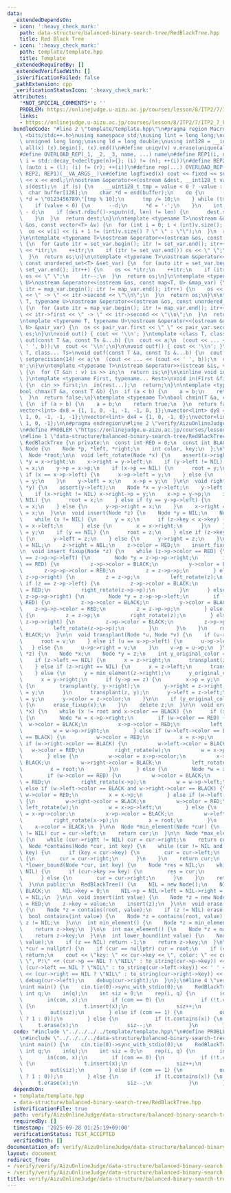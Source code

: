 ```yaml
---
data:
  _extendedDependsOn:
  - icon: ':heavy_check_mark:'
    path: data-structure/balanced-binary-search-tree/RedBlackTree.hpp
    title: Red Black Tree
  - icon: ':heavy_check_mark:'
    path: template/template.hpp
    title: Template
  _extendedRequiredBy: []
  _extendedVerifiedWith: []
  _isVerificationFailed: false
  _pathExtension: cpp
  _verificationStatusIcon: ':heavy_check_mark:'
  attributes:
    '*NOT_SPECIAL_COMMENTS*': ''
    PROBLEM: https://onlinejudge.u-aizu.ac.jp/courses/lesson/8/ITP2/7/ITP2_7_B
    links:
    - https://onlinejudge.u-aizu.ac.jp/courses/lesson/8/ITP2/7/ITP2_7_B
  bundledCode: "#line 2 \"template/template.hpp\"\n#pragma region Macros\n#include\
    \ <bits/stdc++.h>\nusing namespace std;\nusing lint = long long;\nusing ull =\
    \ unsigned long long;\nusing ld = long double;\nusing int128 = __int128_t;\n#define\
    \ all(x) (x).begin(), (x).end()\n#define uniqv(v) v.erase(unique(all(v)), v.end())\n\
    #define OVERLOAD_REP(_1, _2, _3, name, ...) name\n#define REP1(i, n) for (auto\
    \ i = std::decay_t<decltype(n)>{}; (i) != (n); ++(i))\n#define REP2(i, l, r) for\
    \ (auto i = (l); (i) != (r); ++(i))\n#define rep(...) OVERLOAD_REP(__VA_ARGS__,\
    \ REP2, REP1)(__VA_ARGS__)\n#define logfixed(x) cout << fixed << setprecision(10)\
    \ << x << endl;\n\nostream &operator<<(ostream &dest, __int128_t value) {\n  ostream::sentry\
    \ s(dest);\n  if (s) {\n    __uint128_t tmp = value < 0 ? -value : value;\n  \
    \  char buffer[128];\n    char *d = end(buffer);\n    do {\n      --d;\n     \
    \ *d = \"0123456789\"[tmp % 10];\n      tmp /= 10;\n    } while (tmp != 0);\n\
    \    if (value < 0) {\n      --d;\n      *d = '-';\n    }\n    int len = end(buffer)\
    \ - d;\n    if (dest.rdbuf()->sputn(d, len) != len) {\n      dest.setstate(ios_base::badbit);\n\
    \    }\n  }\n  return dest;\n}\n\ntemplate <typename T>\nostream &operator<<(ostream\
    \ &os, const vector<T> &v) {\n  for (int i = 0; i < (int)v.size(); i++) {\n  \
    \  os << v[i] << (i + 1 != (int)v.size() ? \" \" : \"\");\n  }\n  return os;\n\
    }\n\ntemplate <typename T>\nostream &operator<<(ostream &os, const set<T> &set_var)\
    \ {\n  for (auto itr = set_var.begin(); itr != set_var.end(); itr++) {\n    os\
    \ << *itr;\n    ++itr;\n    if (itr != set_var.end()) os << \" \";\n    itr--;\n\
    \  }\n  return os;\n}\n\ntemplate <typename T>\nostream &operator<<(ostream &os,\
    \ const unordered_set<T> &set_var) {\n  for (auto itr = set_var.begin(); itr !=\
    \ set_var.end(); itr++) {\n    os << *itr;\n    ++itr;\n    if (itr != set_var.end())\
    \ os << \" \";\n    itr--;\n  }\n  return os;\n}\n\ntemplate <typename T, typename\
    \ U>\nostream &operator<<(ostream &os, const map<T, U> &map_var) {\n  for (auto\
    \ itr = map_var.begin(); itr != map_var.end(); itr++) {\n    os << itr->first\
    \ << \" -> \" << itr->second << \"\\n\";\n  }\n  return os;\n}\n\ntemplate <typename\
    \ T, typename U>\nostream &operator<<(ostream &os, const unordered_map<T, U> &map_var)\
    \ {\n  for (auto itr = map_var.begin(); itr != map_var.end(); itr++) {\n    os\
    \ << itr->first << \" -> \" << itr->second << \"\\n\";\n  }\n  return os;\n}\n\
    \ntemplate <typename T, typename U>\nostream &operator<<(ostream &os, const pair<T,\
    \ U> &pair_var) {\n  os << pair_var.first << \" \" << pair_var.second;\n  return\
    \ os;\n}\n\nvoid out() { cout << '\\n'; }\ntemplate <class T, class... Ts>\nvoid\
    \ out(const T &a, const Ts &...b) {\n  cout << a;\n  (cout << ... << (cout <<\
    \ ' ', b));\n  cout << '\\n';\n}\n\nvoid outf() { cout << '\\n'; }\ntemplate <class\
    \ T, class... Ts>\nvoid outf(const T &a, const Ts &...b) {\n  cout << fixed <<\
    \ setprecision(14) << a;\n  (cout << ... << (cout << ' ', b));\n  cout << '\\\
    n';\n}\n\ntemplate <typename T>\nistream &operator>>(istream &is, vector<T> &v)\
    \ {\n  for (T &in : v) is >> in;\n  return is;\n}\n\ninline void in(void) { return;\
    \ }\ntemplate <typename First, typename... Rest>\nvoid in(First &first, Rest &...rest)\
    \ {\n  cin >> first;\n  in(rest...);\n  return;\n}\n\ntemplate <typename T>\n\
    bool chmax(T &a, const T &b) {\n  if (a < b) {\n    a = b;\n    return true;\n\
    \  }\n  return false;\n}\ntemplate <typename T>\nbool chmin(T &a, const T &b)\
    \ {\n  if (a > b) {\n    a = b;\n    return true;\n  }\n  return false;\n}\n\n\
    vector<lint> dx8 = {1, 1, 0, -1, -1, -1, 0, 1};\nvector<lint> dy8 = {0, 1, 1,\
    \ 1, 0, -1, -1, -1};\nvector<lint> dx4 = {1, 0, -1, 0};\nvector<lint> dy4 = {0,\
    \ 1, 0, -1};\n\n#pragma endregion\n#line 2 \"verify/AizuOnlineJudge/data-structure/balanced-binary-search-tree/ITP2_7_B.test.cpp\"\
    \n#define PROBLEM \"https://onlinejudge.u-aizu.ac.jp/courses/lesson/8/ITP2/7/ITP2_7_B\"\
    \n#line 1 \"data-structure/balanced-binary-search-tree/RedBlackTree.hpp\"\nclass\
    \ RedBlackTree {\n private:\n  const int RED = 0;\n  const int BLACK = 1;\n  struct\
    \ Node {\n    Node *p, *left, *right;\n    int color, key;\n  };\n\n  Node *NIL;\n\
    \  Node *root;\n\n  void left_rotate(Node *x) {\n    assert(x->right);\n    Node\
    \ *y = x->right;\n    x->right = y->left;\n    if (y->left != NIL) y->left->p\
    \ = x;\n    y->p = x->p;\n    if (x->p == NIL) {\n      root = y;\n    } else\
    \ if (x == x->p->left) {\n      x->p->left = y;\n    } else {\n      x->p->right\
    \ = y;\n    }\n    y->left = x;\n    x->p = y;\n  }\n\n  void right_rotate(Node\
    \ *y) {\n    assert(y->left);\n    Node *x = y->left;\n    y->left = x->right;\n\
    \    if (x->right != NIL) x->right->p = y;\n    x->p = y->p;\n    if (y->p ==\
    \ NIL) {\n      root = x;\n    } else if (y == y->p->left) {\n      y->p->left\
    \ = x;\n    } else {\n      y->p->right = x;\n    }\n    x->right = y;\n    y->p\
    \ = x;\n  }\n\n  void insert(Node *z) {\n    Node *y = NIL;\n    Node *x = root;\n\
    \    while (x != NIL) {\n      y = x;\n      if (z->key < x->key) {\n        x\
    \ = x->left;\n      } else {\n        x = x->right;\n      }\n    }\n    z->p\
    \ = y;\n    if (y == NIL) {\n      root = z;\n    } else if (z->key < y->key)\
    \ {\n      y->left = z;\n    } else {\n      y->right = z;\n    }\n    z->left\
    \ = NIL;\n    z->right = NIL;\n    z->color = RED;\n    insert_fixup(z);\n  }\n\
    \n  void insert_fixup(Node *z) {\n    while (z->p->color == RED) {\n      if (z->p\
    \ == z->p->p->left) {\n        Node *y = z->p->p->right;\n        if (y->color\
    \ == RED) {\n          z->p->color = BLACK;\n          y->color = BLACK;\n   \
    \       z->p->p->color = RED;\n          z = z->p->p;\n        } else if (z ==\
    \ z->p->right) {\n          z = z->p;\n          left_rotate(z);\n        } else\
    \ if (z == z->p->left) {\n          z->p->color = BLACK;\n          z->p->p->color\
    \ = RED;\n          right_rotate(z->p->p);\n        }\n      } else if (z->p ==\
    \ z->p->p->right) {\n        Node *y = z->p->p->left;\n        if (y->color ==\
    \ RED) {\n          z->p->color = BLACK;\n          y->color = BLACK;\n      \
    \    z->p->p->color = RED;\n          z = z->p->p;\n        } else if (z == z->p->left)\
    \ {\n          z = z->p;\n          right_rotate(z);\n        } else if (z ==\
    \ z->p->right) {\n          z->p->color = BLACK;\n          z->p->p->color = RED;\n\
    \          left_rotate(z->p->p);\n        }\n      }\n    }\n    root->color =\
    \ BLACK;\n  }\n\n  void transplant(Node *u, Node *v) {\n    if (u->p == NIL) {\n\
    \      root = v;\n    } else if (u == u->p->left) {\n      u->p->left = v;\n \
    \   } else {\n      u->p->right = v;\n    }\n    v->p = u->p;\n  }\n\n  void erase(Node\
    \ *z) {\n    Node *x;\n    Node *y = z;\n    int y_original_color = y->color;\n\
    \    if (z->left == NIL) {\n      x = z->right;\n      transplant(z, z->right);\n\
    \    } else if (z->right == NIL) {\n      x = z->left;\n      transplant(z, z->left);\n\
    \    } else {\n      y = min_element(z->right);\n      y_original_color = y->color;\n\
    \      x = y->right;\n      if (y->p == z) {\n        x->p = y;\n      } else\
    \ {\n        transplant(y, y->right);\n        y->right = z->right;\n        y->right->p\
    \ = y;\n      }\n      transplant(z, y);\n      y->left = z->left;\n      y->left->p\
    \ = y;\n      y->color = z->color;\n    }\n\n    if (y_original_color == BLACK)\
    \ {\n      erase_fixup(x);\n    }\n    delete z;\n  }\n\n  void erase_fixup(Node\
    \ *x) {\n    while (x != root and x->color == BLACK) {\n      if (x == x->p->left)\
    \ {\n        Node *w = x->p->right;\n        if (w->color == RED) {\n        \
    \  w->color = BLACK;\n          x->p->color = RED;\n          left_rotate(x->p);\n\
    \          w = w->p->right;\n        } else if (w->left->color == BLACK and w->right->color\
    \ == BLACK) {\n          w->color = RED;\n          x = x->p;\n        } else\
    \ if (w->right->color == BLACK) {\n          w->left->color = BLACK;\n       \
    \   w->color = RED;\n          right_rotate(w);\n          w = x->p->right;\n\
    \        } else {\n          w->color = x->p->color;\n          x->p->color =\
    \ BLACK;\n          w->right->color = BLACK;\n          left_rotate(x->p);\n \
    \         x = root;\n        }\n      } else {\n        Node *w = x->p->left;\n\
    \        if (w->color == RED) {\n          w->color = BLACK;\n          x->p->color\
    \ = RED;\n          right_rotate(x->p);\n          w = w->p->left;\n        }\
    \ else if (w->left->color == BLACK and w->right->color == BLACK) {\n         \
    \ w->color = RED;\n          x = x->p;\n        } else if (w->left->color == BLACK)\
    \ {\n          w->right->color = BLACK;\n          w->color = RED;\n         \
    \ left_rotate(w);\n          w = x->p->left;\n        } else {\n          w->color\
    \ = x->p->color;\n          x->p->color = BLACK;\n          w->left->color = BLACK;\n\
    \          right_rotate(x->p);\n          x = root;\n        }\n      }\n    }\n\
    \    x->color = BLACK;\n  }\n\n  Node *min_element(Node *cur) {\n    while (cur->left\
    \ != NIL) cur = cur->left;\n    return cur;\n  }\n\n  Node *max_element(Node *cur)\
    \ {\n    while (cur->right != NIL) cur = cur->right;\n    return cur;\n  }\n\n\
    \  Node *contains(Node *cur, int key) {\n    while (cur != NIL and cur->key !=\
    \ key) {\n      if (key < cur->key) {\n        cur = cur->left;\n      } else\
    \ {\n        cur = cur->right;\n      }\n    }\n    return cur;\n  }\n\n  Node\
    \ *lower_bound(Node *cur, int key) {\n    Node *res = NIL;\n    while (cur !=\
    \ NIL) {\n      if (cur->key >= key) {\n        res = cur;\n        cur = cur->left;\n\
    \      } else {\n        cur = cur->right;\n      }\n    }\n    return res;\n\
    \  }\n\n public:\n  RedBlackTree() {\n    NIL = new Node();\n    NIL->color =\
    \ BLACK;\n    NIL->key = 0;\n    NIL->p = NIL->left = NIL->right = NIL;\n    root\
    \ = NIL;\n  }\n\n  void insert(int value) {\n    Node *z = new Node();\n    z->color\
    \ = RED;\n    z->key = value;\n    insert(z);\n  }\n\n  void erase(int value)\
    \ {\n    Node *z = contains(root, value);\n    if (z != NIL) erase(z);\n  }\n\n\
    \  bool contains(int value) {\n    Node *z = contains(root, value);\n    return\
    \ z != NIL;\n  }\n\n  int min_element() {\n    Node *z = min_element(root);\n\
    \    return z->key;\n  }\n\n  int max_element() {\n    Node *z = max_element(root);\n\
    \    return z->key;\n  }\n\n  int lower_bound(int value) {\n    Node *z = lower_bound(root,\
    \ value);\n    if (z == NIL) return -1;\n    return z->key;\n  }\n\n  void debug(Node\
    \ *cur = nullptr) {\n    if (cur == nullptr) cur = root;\n    if (cur == NIL)\
    \ return;\n    cout << \"key: \" << cur->key << \", color: \" << cur->color <<\
    \ \", P:\" << (cur->p == NIL ? \"NIL\" : to_string(cur->p->key)) << \", L:\" <<\
    \ (cur->left == NIL ? \"NIL\" : to_string(cur->left->key)) << ' ' << \", R:\"\
    \ << (cur->right == NIL ? \"NIL\" : to_string(cur->right->key)) << endl;\n   \
    \ debug(cur->left);\n    debug(cur->right);\n  }\n};\n#line 4 \"verify/AizuOnlineJudge/data-structure/balanced-binary-search-tree/ITP2_7_B.test.cpp\"\
    \nint main() {\n    cin.tie(0)->sync_with_stdio(0);\n    RedBlackTree t;\n   \
    \ int q;\n    in(q);\n    int siz = 0;\n    rep(i, q) {\n        int com, x;\n\
    \        in(com, x);\n        if (com == 0) {\n            if (!t.contains(x))\
    \ {\n                t.insert(x);\n                siz++;\n            }\n   \
    \         out(siz);\n        } else if (com == 1) {\n            out((t.contains(x)\
    \ ? 1 : 0));\n        } else {\n            if (t.contains(x)) {\n           \
    \     t.erase(x);\n                siz--;\n            }\n        }\n    }\n}\n"
  code: "#include \"../../../../template/template.hpp\"\n#define PROBLEM \"https://onlinejudge.u-aizu.ac.jp/courses/lesson/8/ITP2/7/ITP2_7_B\"\
    \n#include \"../../../../data-structure/balanced-binary-search-tree/RedBlackTree.hpp\"\
    \nint main() {\n    cin.tie(0)->sync_with_stdio(0);\n    RedBlackTree t;\n   \
    \ int q;\n    in(q);\n    int siz = 0;\n    rep(i, q) {\n        int com, x;\n\
    \        in(com, x);\n        if (com == 0) {\n            if (!t.contains(x))\
    \ {\n                t.insert(x);\n                siz++;\n            }\n   \
    \         out(siz);\n        } else if (com == 1) {\n            out((t.contains(x)\
    \ ? 1 : 0));\n        } else {\n            if (t.contains(x)) {\n           \
    \     t.erase(x);\n                siz--;\n            }\n        }\n    }\n}\n"
  dependsOn:
  - template/template.hpp
  - data-structure/balanced-binary-search-tree/RedBlackTree.hpp
  isVerificationFile: true
  path: verify/AizuOnlineJudge/data-structure/balanced-binary-search-tree/ITP2_7_B.test.cpp
  requiredBy: []
  timestamp: '2025-09-28 01:25:19+09:00'
  verificationStatus: TEST_ACCEPTED
  verifiedWith: []
documentation_of: verify/AizuOnlineJudge/data-structure/balanced-binary-search-tree/ITP2_7_B.test.cpp
layout: document
redirect_from:
- /verify/verify/AizuOnlineJudge/data-structure/balanced-binary-search-tree/ITP2_7_B.test.cpp
- /verify/verify/AizuOnlineJudge/data-structure/balanced-binary-search-tree/ITP2_7_B.test.cpp.html
title: verify/AizuOnlineJudge/data-structure/balanced-binary-search-tree/ITP2_7_B.test.cpp
---
```


